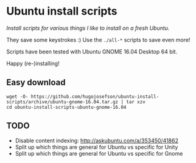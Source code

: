 # Ubuntu install scripts

_Install scripts for various things I like to install on a fresh Ubuntu._

They save some keystrokes :) Use the `./all-*` scripts to save even more!

Scripts have been tested with Ubuntu GNOME 16.04 Desktop 64 bit.

Happy (re-)installing!

## Easy download

	wget -O- https://github.com/hugojosefson/ubuntu-install-scripts/archive/ubuntu-gnome-16.04.tar.gz | tar xzv
	cd ubuntu-install-scripts-ubuntu-gnome-16.04

## TODO

  * Disable content indexing: http://askubuntu.com/a/353450/41862
  * Split up which things are general for Ubuntu vs specific for Unity
  * Split up which things are general for Ubuntu vs specific for Gnome
